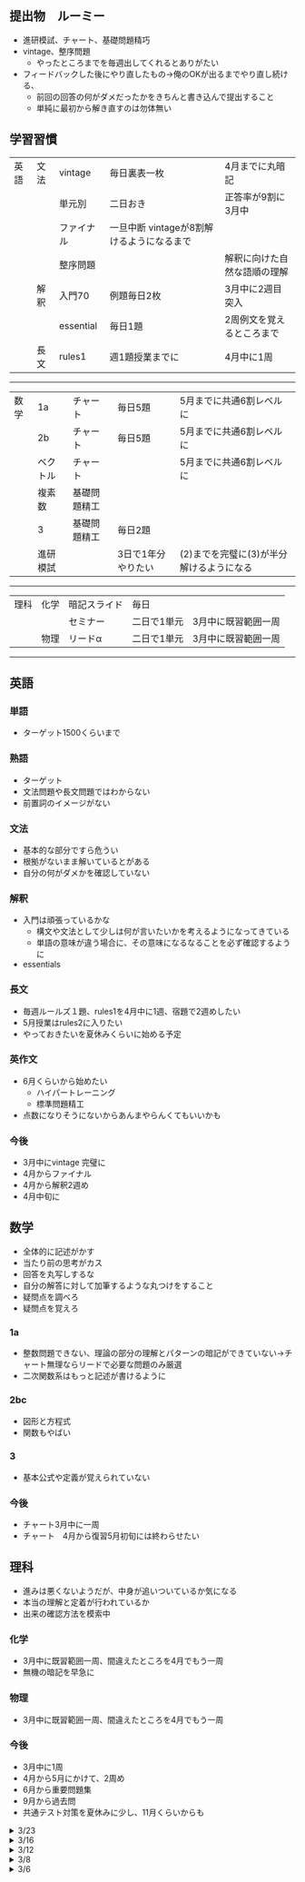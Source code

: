 ## 提出物　ルーミー
- 進研模試、チャート、基礎問題精巧
- vintage、整序問題
  - やったところまでを毎週出してくれるとありがたい
- フィードバックした後にやり直したもの->俺のOKが出るまでやり直し続ける、
  - 前回の回答の何がダメだったかをきちんと書き込んで提出すること
  - 単純に最初から解き直すのは勿体無い

## 学習習慣
|      |      |            |                                           |                              |
| ---- | ---- | ---------- | ----------------------------------------- | ---------------------------- |
| 英語 | 文法 | vintage    | 毎日裏表一枚                              | 4月までに丸暗記              |
|      |      | 単元別     | 二日おき                                  | 正答率が9割に3月中           |
|      |      | ファイナル | 一旦中断 vintageが8割解けるようになるまで |                              |
|      |      | 整序問題   |                                           | 解釈に向けた自然な語順の理解 |
|      | 解釈 | 入門70     | 例題毎日2枚                               | 3月中に2週目突入             |
|      |      | essential  | 毎日1題                                   | 2周例文を覚えるところまで    |
|      | 長文 | rules1     | 週1題授業までに                           | 4月中に1周                   |
----
|      |          |              |         |                                          |
| ---- | -------- | ------------ | ------- | ---------------------------------------- |
| 数学 | 1a       | チャート     | 毎日5題 | 5月までに共通6割レベルに                 |
|      | 2b       | チャート     | 毎日5題 | 5月までに共通6割レベルに                 |
|      | ベクトル | チャート     |         | 5月までに共通6割レベルに                 |
|      | 複素数   | 基礎問題精工 |         |                                          |
|      | 3        | 基礎問題精工 | 毎日2題 |                                          |
|      | 進研模試 |              |  3日で1年分やりたい       | (2)までを完璧に(3)が半分解けるようになる |
----
|      |      |              |             |                     |
| ---- | ---- | ------------ | ----------- | ------------------- |
| 理科 | 化学 | 暗記スライド | 毎日        |                     |
|      |      | セミナー     | 二日で1単元 | 3月中に既習範囲一周 |
|      | 物理 | リードα      | 二日で1単元 | 3月中に既習範囲一周 |
----
## 英語
### 単語
- ターゲット1500くらいまで
### 熟語
- ターゲット
- 文法問題や長文問題ではわからない
- 前置詞のイメージがない
### 文法
- 基本的な部分ですら危うい
- 根拠がないまま解いているとがある
- 自分の何がダメかを確認していない
### 解釈
- 入門は頑張っているかな
  - 構文や文法として少しは何が言いたいかを考えるようになってきている
  - 単語の意味が違う場合に、その意味になるなることを必ず確認するように
- essentials
### 長文
- 毎週ルールズ１題、rules1を4月中に1週、宿題で2週めしたい
- 5月授業はrules2に入りたい
- やっておきたいを夏休みくらいに始める予定
### 英作文
- 6月くらいから始めたい
  - ハイパートレーニング
  - 標準問題精工
- 点数になりそうにないからあんまやらんくてもいいかも


### 今後
- 3月中にvintage 完璧に
- 4月からファイナル
- 4月から解釈2週め
- 4月中旬に


## 数学
- 全体的に記述がかす
- 当たり前の思考がカス
- 回答を丸写しするな
- 自分の解答に対して加筆するような丸つけをすること
- 疑問点を調べろ
- 疑問点を覚えろ
### 1a
- 整数問題できない、理論の部分の理解とパターンの暗記ができていない->チャート無理ならリードで必要な問題のみ厳選
- 二次関数系はもっと記述が書けるように
### 2bc
- 図形と方程式
- 関数もやばい
### 3
- 基本公式や定義が覚えられていない

### 今後
- チャート3月中に一周
- チャート　4月から復習5月初旬には終わらせたい

## 理科
- 進みは悪くないようだが、中身が追いついているか気になる
- 本当の理解と定着が行われているか
- 出来の確認方法を模索中
### 化学
- 3月中に既習範囲一周、間違えたところを4月でもう一周
- 無機の暗記を早急に
### 物理
- 3月中に既習範囲一周、間違えたところを4月でもう一周
### 今後
- 3月中に1周
- 4月から5月にかけて、2周め
- 6月から重要問題集
- 9月から過去問
- 共通テスト対策を夏休みに少し、11月くらいからも

<!-- 

<details><summary>/</summary>

- 英語
- 数学
- 理科

</details>

 -->

 <details><summary>3/23</summary>

- 英語
  - 結構できるようになっているが、根拠が弱い時がある
- 数学
  - 答えがあっているが、遠回りの方法で解いてるのが気なる
  - 図形方程式と数列がやばい
  - 記述に書く必要のない、中学生の時の性質などが思いつけていない、理解できていない
- 理科
  - 黒歴史ノートやるか
  - どこまで順調か、中身が伴っているかが気になる
- その他
  - 森永
  - 松岡
  - 志望校
    - 無理だと思うものを志望校にするのはよくない
    - ちゃんとやればいけるラインを考える
    - チーフとして下げるのを問題だと言っているのではない

</details>

<details><summary>3/16</summary>

- 睡眠優先
- 睡眠は何よりも大事、それのせいで終わらないのなら仕方ない部分があるが、遅れているので効率よくやる必要がある
- 無駄な部分がないか常に考えること
- 森永くんどうするか、
- 俺が英数やるとしても、土曜に合わせて3時間くらいかな

- 英語
  - essential
    - 一度聞いて
    - 頭の中で構文が整理できるようになる
    - 思いつかないのは何度も再生
    - 英文を見ずに理解できるようにする
- 数学
  - 数2bが3月中に終わらない、1週間後ろ倒しでできるだけ終わらせるように
  - 復習優先
  - 記述をもっと丁寧に、特に証明問題
  - 円の接線や交点の数は基本的に点と直線で解いてほしい
- 理科
  - 順調、
  - 終わったら2週め


</details> 

<details><summary>3/12</summary>

- 進研、チャート全体的にできるようになっている、スタート段階に立った
- 進研模試
  - 遠回りの回答が多い、特に図形
    - 円と直線
  - シグマの複雑な計算ができない
- 森永くん厳しいかな
  - あれだけ言ったから変わったね
- 考えの整理ができるようになってきたかな
- 上からの上書きはやめよう
- 途中やめになっている問題は気になる。
- 記述の問題で大きく丸つけてるけど確認した結果だよね？
- essential
- 速読英熟語
- キーワード読解
- 数学定理　一回アルファベット
- 解釈で、自分の書いた意味と回答の意味が違う場合にその意味になるかを考えること
- 英文法　全文見てから回答しろよ

</details>

<details><summary>3/8</summary>

- 英語
  - essential終わり次第音声で聞いて理解できるようにする
- 数学
  - 定義の理解が甘い
  - 情報がすらすら出てこない

</details>

<details><summary>3/6</summary>

- 春季講習どうするか->英語はできる限りやる
- 毎日勉強時間7時間
  - 通学2時間から3時間
  - 物理1時間
  - チャート40分
- ターゲットは一旦なしでもいいかも
- essentialの音声か
- 英語
  - vintageもう一周かな->6月、終わったら英作
  - 自分の評価はどう？
  - 単元別の文法はどうするか->後半もう一周
  - 長文を増やしてもいいかも？->俺がきつい今週増やしてみて様子見る
  - リスニングどうするか
- 数学
  - 数学の問題で最後までの方針を確定せずに計算やっているところがある
  - mod
- 理科
  - 無機向きおぼえてる？

</details>